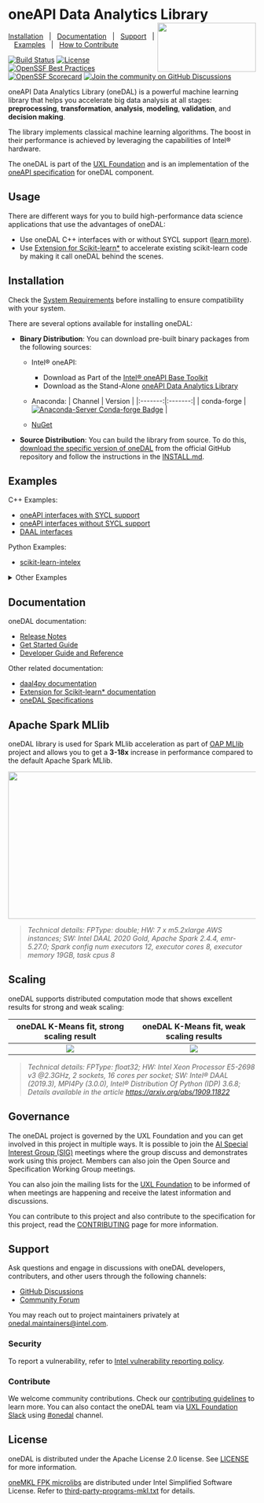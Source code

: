 ﻿<!--
******************************************************************************
* Copyright 2014 Intel Corporation
*
* Licensed under the Apache License, Version 2.0 (the "License");
* you may not use this file except in compliance with the License.
* You may obtain a copy of the License at
*
*     http://www.apache.org/licenses/LICENSE-2.0
*
* Unless required by applicable law or agreed to in writing, software
* distributed under the License is distributed on an "AS IS" BASIS,
* WITHOUT WARRANTIES OR CONDITIONS OF ANY KIND, either express or implied.
* See the License for the specific language governing permissions and
* limitations under the License.
*******************************************************************************/-->

# oneAPI Data Analytics Library <!-- omit in toc --> <img align="right" width="200" height="100" src="https://raw.githubusercontent.com/uxlfoundation/artwork/e98f1a7a3d305c582d02c5f532e41487b710d470/foundation/uxl-foundation-logo-horizontal-color.svg">

[Installation](#installation)&nbsp;&nbsp;&nbsp;|&nbsp;&nbsp;&nbsp;[Documentation](#documentation)&nbsp;&nbsp;&nbsp;|&nbsp;&nbsp;&nbsp;[Support](#support)&nbsp;&nbsp;&nbsp;|&nbsp;&nbsp;&nbsp;[Examples](#examples)&nbsp;&nbsp;&nbsp;|&nbsp;&nbsp;&nbsp;[How to Contribute](CONTRIBUTING.md)&nbsp;&nbsp;&nbsp;

[![Build Status](https://dev.azure.com/daal/DAAL/_apis/build/status/CI?repoName=uxlfoundation/oneDAL&branchName=main)](https://dev.azure.com/daal/DAAL/_build/latest?definitionId=7&branchName=main)
[![License](https://img.shields.io/github/license/uxlfoundation/oneDAL.svg)](https://github.com/uxlfoundation/oneDAL/blob/main/LICENSE)
[![OpenSSF Best Practices](https://www.bestpractices.dev/projects/8859/badge)](https://www.bestpractices.dev/projects/8859)
[![OpenSSF Scorecard](https://api.securityscorecards.dev/projects/github.com/uxlfoundation/oneDAL/badge)](https://securityscorecards.dev/viewer/?uri=github.com/uxlfoundation/oneDAL)
[![Join the community on GitHub Discussions](https://badgen.net/badge/join%20the%20discussion/on%20github/black?icon=github)](https://github.com/uxlfoundation/oneDAL/discussions)

oneAPI Data Analytics Library (oneDAL) is a powerful machine learning library that helps you accelerate big data analysis at all stages: **preprocessing**, **transformation**, **analysis**, **modeling**, **validation**, and **decision making**.

The library implements classical machine learning algorithms. The boost in their performance is achieved by leveraging the capabilities of Intel&reg; hardware.

The oneDAL is part of the [UXL Foundation](http://www.uxlfoundation.org) and is an implementation of the [oneAPI specification](https://spec.oneapi.io) for oneDAL component.

## Usage

There are different ways for you to build high-performance data science applications that use the advantages of oneDAL:
- Use oneDAL C++ interfaces with or without SYCL support ([learn more](https://uxlfoundation.github.io/oneDAL/#oneapi-vs-daal-interfaces)).
- Use [Extension for Scikit-learn*](https://uxlfoundation.github.io/scikit-learn-intelex/) to accelerate existing scikit-learn code by making it call oneDAL behind the scenes.


## Installation

Check the [System Requirements](https://uxlfoundation.github.io/oneDAL/system-requirements.html) before installing to ensure compatibility with your system.

There are several options available for installing oneDAL:

- **Binary Distribution**: You can download pre-built binary packages from the following sources:
    - Intel® oneAPI:
        - Download as Part of the [Intel® oneAPI Base Toolkit](https://www.intel.com/content/www/us/en/developer/tools/oneapi/onedal.html#gs.8xrue2)
        - Download as the Stand-Alone [oneAPI Data Analytics Library](https://www.intel.com/content/www/us/en/developer/tools/oneapi/onedal.html#gs.8xrue2)
    - Anaconda:
        | Channel | Version |
        |:-------:|:-------:|
        | conda-forge | [![Anaconda-Server Conda-forge Badge](https://anaconda.org/conda-forge/dal-devel/badges/version.svg)](https://anaconda.org/conda-forge/dal-devel) |

    - [NuGet](https://www.nuget.org/packages/inteldal.devel.linux-x64)

- **Source Distribution**: You can build the library from source. To do this, [download the specific version of oneDAL](https://github.com/uxlfoundation/oneDAL/releases) from the official GitHub repository and follow the instructions in the [INSTALL.md](INSTALL.md).


## Examples

C++ Examples:

- [oneAPI interfaces with SYCL support](https://github.com/uxlfoundation/oneDAL/tree/main/examples/oneapi/dpc)
- [oneAPI interfaces without SYCL support](https://github.com/uxlfoundation/oneDAL/tree/main/examples/oneapi/cpp)
- [DAAL interfaces](https://github.com/uxlfoundation/oneDAL/tree/main/examples/daal/cpp)

Python Examples:
- [scikit-learn-intelex](https://github.com/uxlfoundation/scikit-learn-intelex/tree/main/examples/notebooks)

<details><summary>Other Examples</summary>

- [MPI](https://github.com/uxlfoundation/oneDAL/tree/main/samples/daal/cpp/mpi)
- [MySQL](https://github.com/uxlfoundation/oneDAL/tree/main/samples/daal/cpp/mysql)

</details>

## Documentation

oneDAL documentation:

- [Release Notes](https://github.com/uxlfoundation/oneDAL/releases)
- [Get Started Guide](https://uxlfoundation.github.io/oneDAL/quick-start.html)
- [Developer Guide and Reference](https://uxlfoundation.github.io/oneDAL/)

Other related documentation:

- [daal4py documentation](https://intelpython.github.io/daal4py/)
- [Extension for Scikit-learn* documentation](https://uxlfoundation.github.io/scikit-learn-intelex/)
- [oneDAL Specifications](https://spec.oneapi.com/versions/latest/elements/oneDAL/source/index.html)

## Apache Spark MLlib

oneDAL library is used for Spark MLlib acceleration as part of [OAP MLlib](https://github.com/oap-project/oap-mllib) project and allows you to get a **3-18x** increase in performance compared to the default Apache Spark MLlib.

<img style="display:inline;" height=300 width=550 src="docs/readme-charts/intel%20oneDAL%20Spark%20samples%20vs%20Apache%20Spark%20MLlib.png"></a>

>*Technical details: FPType: double; HW: 7 x m5.2xlarge AWS instances; SW: Intel DAAL 2020 Gold, Apache Spark 2.4.4, emr-5.27.0; Spark config num executors 12, executor cores 8, executor memory 19GB, task cpus 8*

## Scaling

oneDAL supports distributed computation mode that shows excellent results for strong and weak scaling:

oneDAL K-Means fit, strong scaling result | oneDAL K-Means fit, weak scaling results
:-------------------------:|:-------------------------:
![](docs/readme-charts/Intel%20oneDAL%20KMeans%20strong%20scaling.png)  |   ![](docs/readme-charts/intel%20oneDAL%20KMeans%20weak%20scaling.png)

>*Technical details: FPType: float32; HW: Intel Xeon Processor E5-2698 v3 @2.3GHz, 2 sockets, 16 cores per socket; SW: Intel® DAAL (2019.3), MPI4Py (3.0.0), Intel® Distribution Of Python (IDP) 3.6.8; Details available in the article https://arxiv.org/abs/1909.11822*

## Governance

The oneDAL project is governed by the UXL Foundation and you can get involved in this project in multiple ways. It is possible to join the [AI Special Interest Group (SIG)](https://github.com/uxlfoundation/foundation/tree/main/ai) meetings where the group discuss and demonstrates work using this project. Members can also join the Open Source and Specification Working Group meetings.

You can also join the mailing lists for the [UXL Foundation](https://lists.uxlfoundation.org/g/main/subgroups) to be informed of when meetings are happening and receive the latest information and discussions.

You can contribute to this project and also contribute to the specification for this project, read the [CONTRIBUTING](CONTRIBUTING.md) page for more information.


## Support

Ask questions and engage in discussions with oneDAL developers, contributers, and other users through the following channels:

- [GitHub Discussions](https://github.com/uxlfoundation/oneDAL/discussions)
- [Community Forum](https://community.intel.com/t5/Intel-oneAPI-Data-Analytics/bd-p/oneapi-data-analytics-library)

You may reach out to project maintainers privately at onedal.maintainers@intel.com.

### Security <!-- omit in toc -->

To report a vulnerability, refer to [Intel vulnerability reporting policy](https://www.intel.com/content/www/us/en/security-center/default.html).

### Contribute <!-- omit in toc -->

We welcome community contributions. Check our [contributing guidelines](CONTRIBUTING.md) to learn more. You can also contact the oneDAL team via [UXL Foundation Slack] using
[#onedal] channel.

[UXL Foundation Slack]: https://slack-invite.uxlfoundation.org/
[#onedal]: https://uxlfoundation.slack.com/channels/onedal

## License <!-- omit in toc -->

oneDAL is distributed under the Apache License 2.0 license. See [LICENSE](LICENSE) for more information.

[oneMKL FPK microlibs](https://github.com/uxlfoundation/oneDAL/releases/tag/Dependencies)
are distributed under Intel Simplified Software License.
Refer to [third-party-programs-mkl.txt](third-party-programs-mkl.txt) for details.
